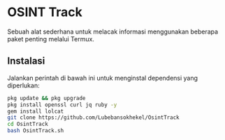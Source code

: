# OSINT Track

Sebuah alat sederhana untuk melacak informasi menggunakan beberapa paket penting melalui Termux.

## Instalasi

Jalankan perintah di bawah ini untuk menginstal dependensi yang diperlukan:

```bash
pkg update && pkg upgrade
pkg install openssl curl jq ruby -y
gem install lolcat
git clone https://github.com/Lubebansokhekel/OsintTrack
cd OsintTrack
bash OsintTrack.sh
